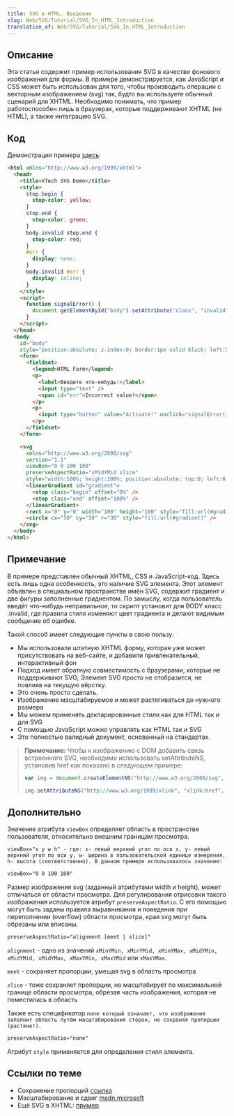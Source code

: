 ```yaml
---
title: SVG в HTML. Введение
slug: Web/SVG/Tutorial/SVG_In_HTML_Introduction
translation_of: Web/SVG/Tutorial/SVG_In_HTML_Introduction
---
```


## Описание

Эта статья содержит пример использования SVG в качестве фонового изображения для формы. В примере демонстрируется, как JavaScript и CSS может быть использован для того, чтобы производить операции с векторным изображением (svg) так, будто вы используете обычный сценарий для XHTML. Необходимо понимать, что пример работоспособен лишь в браузерах, которые поддерживают XHTML (не HTML), а также интеграцию SVG.

## Код

Демонстрация примера [здесь](/presentations/xtech2005/svg-canvas/SVGDemo.xml):

```html
<html xmlns="http://www.w3.org/1999/xhtml">
  <head>
    <title>XTech SVG Demo</title>
    <style>
      stop.begin {
        stop-color: yellow;
      }
      stop.end {
        stop-color: green;
      }
      body.invalid stop.end {
        stop-color: red;
      }
      #err {
        display: none;
      }
      body.invalid #err {
        display: inline;
      }
    </style>
    <script>
      function signalError() {
        document.getElementById("body").setAttribute("class", "invalid");
      }
    </script>
  </head>
  <body
    id="body"
    style="position:absolute; z-index:0; border:1px solid black; left:5%; top:5%; width:90%; height:90%;">
    <form>
      <fieldset>
        <legend>HTML Form</legend>
        <p>
          <label>Введите что-нибудь:</label>
          <input type="text" />
          <span id="err">Incorrect value!</span>
        </p>
        <p>
          <input type="button" value="Activate!" onclick="signalError();" />
        </p>
      </fieldset>
    </form>

    <svg
      xmlns="http://www.w3.org/2000/svg"
      version="1.1"
      viewBox="0 0 100 100"
      preserveAspectRatio="xMidYMid slice"
      style="width:100%; height:100%; position:absolute; top:0; left:0; z-index:-1;">
      <linearGradient id="gradient">
        <stop class="begin" offset="0%" />
        <stop class="end" offset="100%" />
      </linearGradient>
      <rect x="0" y="0" width="100" height="100" style="fill:url(#gradient)" />
      <circle cx="50" cy="50" r="30" style="fill:url(#gradient)" />
    </svg>
  </body>
</html>
```

## Примечание

В примере представлен обычный XHTML, CSS и JavaScript-код. Здесь есть лишь одна особенность, это наличие SVG элемента. Этот элемент объявлен в специальном пространстве имён SVG, содержит градиент и две фигуры заполненные градиентом. По замыслу, когда пользователь введёт что-нибудь неправильное, то скрипт установит для BODY класс .invalid, где правила стиля изменяют цвет градиента и делают видимым сообщение об ошибке.

Такой способ имеет следующие пункты в свою пользу:

- Мы использовали штатную XHTML форму, которая уже может присутствовать на веб-сайте, и добавили привлекательный, интерактивный фон
- Подход имеет обратную совместимость с браузерами, которые не поддерживают SVG; Элемент SVG просто не отобразится, не повлияв на текущую вёрстку.
- Это очень просто сделать.
- Изображение масштабируемое и может растягиваться до нужного размера
- Мы можем применять декларированные стили как для HTML так и для SVG
- С помощью JavaScript можно управлять как HTML так и SVG
- Это полностью валидный документ, основанный на стандартах.

> **Примечание:** Чтобы к изображению с DOM добавить связь встроенного SVG, необходимо использовать setAttributeNS, установив href как показано в следующем примере:
>
> ```js
> var img = document.createElementNS("http://www.w3.org/2000/svg", "image");
>
> img.setAttributeNS("http://www.w3.org/1999/xlink", "xlink:href", "move.png");
> ```

## Дополнительно

Значение атрибута `viewBox` определяет область в пространстве пользователя, относительно внешним границам просмотра.

`viewBox="x y w h" - где: x- левый верхний угол по оси x, y- левый верхний угол по оси y, w- ширина в пользовательской единице измерения, h- высота (соответственно). В данном примере использовалось значение:`

```html
viewBox="0 0 100 100"
```

Размер изображения svg (заданный атрибутами width и height), может отличаться от области просмотра. Для регулирования отрисовки такого изображения используется атрибут `preserveAspectRatio`. С его помощью могут быть заданы правила выравнивания и поведения при переполнении (overflow) области просмотра, края svg могут быть обрезаны или вписаны.

```html
preserveAspectRatio="alignment [meet | slice]"
```

`alignment` - одно из значений `xMinYMin, xMinYMid, xMinYMax, xMidYMin, xMidYMid, xMidYMax, xMaxYMin, xMaxYMid` или `xMaxYMax`.

`meet` - сохраняет пропорции, умещая svg в область просмотра

`slice` - тоже сохраняет пропорции, но масштабирует по максимальной границе области просмотра, обрезая часть изображения, которая не поместилась в область

Также есть спецификатор `none который означает, что изображение заполнит область путём масштабирования сторон, не сохраняя пропорции (растянет).`

```html
preserveAspectRatio="none"
```

Атрибут `style` применяется для определения стиля элемента.

## Ссылки по теме

- Сохранение пропорций [ссылка](http://xiper.net/learn/svg/svg-essentials/preserving-aspect-ratio)
- Масштабирование и сдвиг [msdn.microsoft](<https://msdn.microsoft.com/ru-ru/library/gg589508(v=vs.85).aspx>)
- Ещё SVG в XHTML: [пример](/ru/docs/SVG/Namespaces_Crash_Course/Example)

